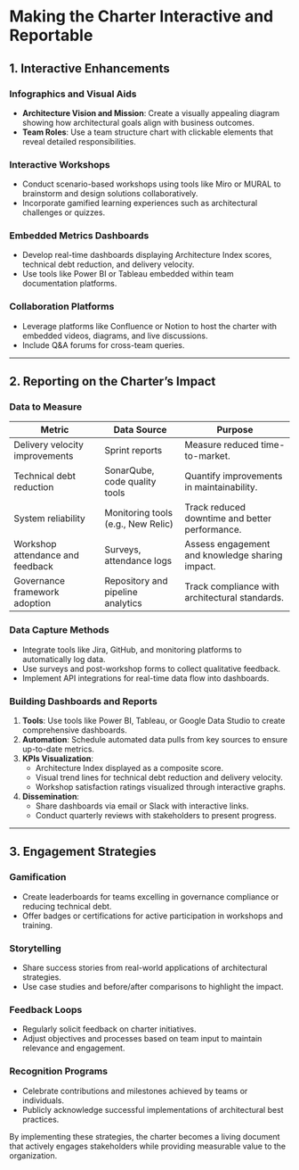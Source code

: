 
# Making the Charter Interactive and Reportable

## **1. Interactive Enhancements**

### **Infographics and Visual Aids**
- **Architecture Vision and Mission**: Create a visually appealing diagram showing how architectural goals align with business outcomes.
- **Team Roles**: Use a team structure chart with clickable elements that reveal detailed responsibilities.

### **Interactive Workshops**
- Conduct scenario-based workshops using tools like Miro or MURAL to brainstorm and design solutions collaboratively.
- Incorporate gamified learning experiences such as architectural challenges or quizzes.

### **Embedded Metrics Dashboards**
- Develop real-time dashboards displaying Architecture Index scores, technical debt reduction, and delivery velocity.
- Use tools like Power BI or Tableau embedded within team documentation platforms.

### **Collaboration Platforms**
- Leverage platforms like Confluence or Notion to host the charter with embedded videos, diagrams, and live discussions.
- Include Q&A forums for cross-team queries.

---

## **2. Reporting on the Charter’s Impact**

### **Data to Measure**
| **Metric**                           | **Data Source**                     | **Purpose**                                       |
|--------------------------------------|-------------------------------------|--------------------------------------------------|
| Delivery velocity improvements       | Sprint reports                      | Measure reduced time-to-market.                 |
| Technical debt reduction             | SonarQube, code quality tools       | Quantify improvements in maintainability.       |
| System reliability                   | Monitoring tools (e.g., New Relic)  | Track reduced downtime and better performance.  |
| Workshop attendance and feedback     | Surveys, attendance logs            | Assess engagement and knowledge sharing impact. |
| Governance framework adoption        | Repository and pipeline analytics   | Track compliance with architectural standards.  |

### **Data Capture Methods**
- Integrate tools like Jira, GitHub, and monitoring platforms to automatically log data.
- Use surveys and post-workshop forms to collect qualitative feedback.
- Implement API integrations for real-time data flow into dashboards.

### **Building Dashboards and Reports**
1. **Tools**: Use tools like Power BI, Tableau, or Google Data Studio to create comprehensive dashboards.
2. **Automation**: Schedule automated data pulls from key sources to ensure up-to-date metrics.
3. **KPIs Visualization**:
   - Architecture Index displayed as a composite score.
   - Visual trend lines for technical debt reduction and delivery velocity.
   - Workshop satisfaction ratings visualized through interactive graphs.
4. **Dissemination**:
   - Share dashboards via email or Slack with interactive links.
   - Conduct quarterly reviews with stakeholders to present progress.

---

## **3. Engagement Strategies**

### **Gamification**
- Create leaderboards for teams excelling in governance compliance or reducing technical debt.
- Offer badges or certifications for active participation in workshops and training.

### **Storytelling**
- Share success stories from real-world applications of architectural strategies.
- Use case studies and before/after comparisons to highlight the impact.

### **Feedback Loops**
- Regularly solicit feedback on charter initiatives.
- Adjust objectives and processes based on team input to maintain relevance and engagement.

### **Recognition Programs**
- Celebrate contributions and milestones achieved by teams or individuals.
- Publicly acknowledge successful implementations of architectural best practices.

By implementing these strategies, the charter becomes a living document that actively engages stakeholders while providing measurable value to the organization.
